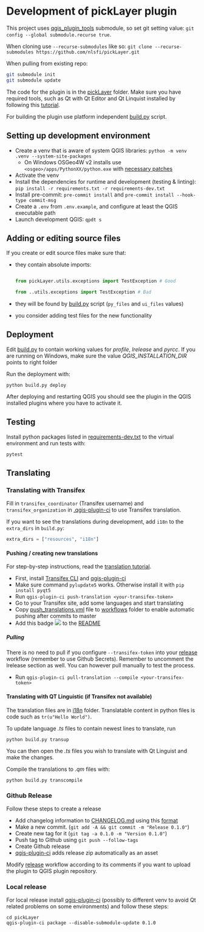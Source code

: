 # Development of pickLayer plugin

This project uses [qgis_plugin_tools](https://github.com/nlsfi/qgis_plugin_tools) submodule,
so set git setting value: `git config --global submodule.recurse true`.

When cloning use `--recurse-submodules` like so:
`git clone --recurse-submodules https://github.com/nlsfi/pickLayer.git`

When pulling from existing repo:

```sh
git submodule init
git submodule update
```

The code for the plugin is in the [pickLayer](../pickLayer) folder. Make sure you have
required tools, such as
Qt with Qt Editor and Qt Linquist installed by following this
[tutorial](https://www.qgistutorials.com/en/docs/3/building_a_python_plugin.html#get-the-tools).

For building the plugin use platform independent [build.py](../pickLayer/build.py) script.

## Setting up development environment

* Create a venv that is aware of system QGIS libraries: `python -m venv .venv --system-site-packages`
  * On Windows OSGeo4W v2 installs use `<osgeo>/apps/PythonXX/python.exe`
  with [necessary patches](./osgeo-python-patch.md)
* Activate the venv
* Install the dependencies for runtime and development (testing & linting):
  `pip install -r requirements.txt -r requirements-dev.txt`
* Install pre-commit: `pre-commit install` and  `pre-commit install --hook-type commit-msg`
* Create a `.env` from `.env.example`, and configure at least the QGIS executable path
* Launch development QGIS: `qpdt s`

## Adding or editing source files

If you create or edit source files make sure that:

* they contain absolute imports:

    ```python

    from pickLayer.utils.exceptions import TestException # Good

    from ..utils.exceptions import TestException # Bad


    ```

* they will be found by [build.py](../pickLayer/build.py) script (`py_files`
  and `ui_files` values)
* you consider adding test files for the new functionality

## Deployment

Edit [build.py](../pickLayer/build.py) to contain working values for *profile*,
*lrelease* and *pyrcc*. If you are running on Windows, make sure the value
*QGIS_INSTALLATION_DIR* points to right folder

Run the deployment with:

```shell script
python build.py deploy
```

After deploying and restarting QGIS you should see the plugin in the QGIS installed
plugins where you have to activate it.

## Testing

Install python packages listed in [requirements-dev.txt](../requirements-dev.txt) to
the virtual environment and run tests with:

```shell script
pytest
```

## Translating

### Translating with Transifex

Fill in `transifex_coordinator` (Transifex username) and `transifex_organization`
in [.qgis-plugin-ci](../.qgis-plugin-ci) to use Transifex translation.

If you want to see the translations during development, add `i18n` to the `extra_dirs`
in `build.py`:

```python
extra_dirs = ["resources", "i18n"]
```

#### Pushing / creating new translations

For step-by-step instructions, read the [translation tutorial](./translation_tutorial.md#Tutorial).

* First, install [Transifex CLI](https://docs.transifex.com/client/installing-the-client)
  and [qgis-plugin-ci](https://github.com/opengisch/qgis-plugin-ci)
* Make sure command `pylupdate5` works. Otherwise install it with `pip install pyqt5`
* Run `qgis-plugin-ci push-translation <your-transifex-token>`
* Go to your Transifex site, add some languages and start translating
* Copy [push_translations.yml](push_translations.yml) file to
  [workflows](../.github/workflows) folder to enable automatic pushing after commits to master
* Add this badge
  ![](https://github.com/nlsfi/pickLayer/workflows/Translations/badge.svg) <!-- markdownlint-disable-line MD045 -->
  to the [README](../README.md)

##### Pulling

There is no need to pull if you configure `--transifex-token` into your
[release](../.github/workflows/release.yml) workflow (remember to use Github Secrets).
Remember to uncomment the lrelease section as well. You can however pull manually to
test the process.

* Run `qgis-plugin-ci pull-translation --compile <your-transifex-token>`

#### Translating with QT Linguistic (if Transifex not available)

The translation files are in [i18n](../pickLayer/resources/i18n) folder. Translatable
content in python files is code such as `tr(u"Hello World")`.

To update language *.ts* files to contain newest lines to translate, run

```shell script
python build.py transup
```

You can then open the *.ts* files you wish to translate with Qt Linguist and make the changes.

Compile the translations to *.qm* files with:

```shell script
python build.py transcompile
```

### Github Release

Follow these steps to create a release

* Add changelog information to [CHANGELOG.md](../CHANGELOG.md) using this
  [format](https://raw.githubusercontent.com/opengisch/qgis-plugin-ci/master/CHANGELOG.md)
* Make a new commit. (`git add -A && git commit -m "Release 0.1.0"`)
* Create new tag for it (`git tag -a 0.1.0 -m "Version 0.1.0"`)
* Push tag to Github using `git push --follow-tags`
* Create Github release
* [qgis-plugin-ci](https://github.com/opengisch/qgis-plugin-ci) adds release zip
  automatically as an asset

Modify [release](../.github/workflows/release.yml) workflow according to its comments
if you want to upload the plugin to QGIS plugin repository.

### Local release

For local release install [qgis-plugin-ci](https://github.com/opengisch/qgis-plugin-ci)
(possibly to different venv to avoid Qt related problems on some environments) and
follow these steps:

```shell
cd pickLayer
qgis-plugin-ci package --disable-submodule-update 0.1.0
```
